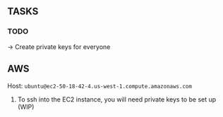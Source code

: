 ## TASKS


### TODO
-> Create private keys for everyone



## AWS 

Host: `ubuntu@ec2-50-18-42-4.us-west-1.compute.amazonaws.com`

1. To ssh into the EC2 instance, you will need private keys to be set up (WIP)




